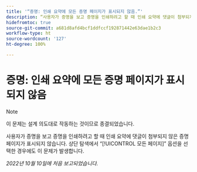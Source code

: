 ```yaml
---
title: '“증명: 인쇄 요약에 모든 증명 페이지가 표시되지 않음.”'
description: “사용자가 증명을 보고 증명을 인쇄하려고 할 때 인쇄 요약에 댓글이 첨부되지 않은 증명 페이지가 표시되지 않습니다. 상단 탐색에서 모든 페이지 옵션을 선택한 경우에도 이 문제가 발생합니다.”
hidefromtoc: true
source-git-commit: a681d8afd4bcf1ddfccf192871442e63dae1b2c3
workflow-type: ht
source-wordcount: '127'
ht-degree: 100%

---
```



# 증명: 인쇄 요약에 모든 증명 페이지가 표시되지 않음

<!--This article is on both WF and WFP TOCs-->

>[!NOTE]
>
>이 문제는 설계 의도대로 작동하는 것이므로 종결되었습니다.

사용자가 증명을 보고 증명을 인쇄하려고 할 때 인쇄 요약에 댓글이 첨부되지 않은 증명 페이지가 표시되지 않습니다. 상단 탐색에서 “[!UICONTROL 모든 페이지]” 옵션을 선택한 경우에도 이 문제가 발생합니다.

_2022년 10월 10일에 처음 보고되었습니다._

